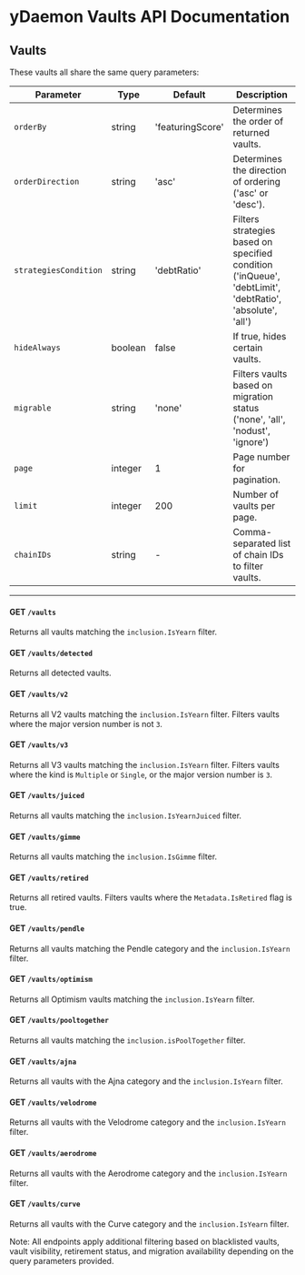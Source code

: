 # yDaemon Vaults API Documentation

## Vaults

These vaults all share the same query parameters:

| Parameter | Type | Default | Description |
|-----------|------|---------|-------------|
| `orderBy` | string | 'featuringScore' | Determines the order of returned vaults. |
| `orderDirection` | string | 'asc' | Determines the direction of ordering ('asc' or 'desc'). |
| `strategiesCondition` | string | 'debtRatio' | Filters strategies based on specified condition ('inQueue', 'debtLimit', 'debtRatio', 'absolute', 'all') |
| `hideAlways` | boolean | false | If true, hides certain vaults. |
| `migrable` | string | 'none' | Filters vaults based on migration status ('none', 'all', 'nodust', 'ignore') |
| `page` | integer | 1 | Page number for pagination. |
| `limit` | integer | 200 | Number of vaults per page. |
| `chainIDs` | string | - | Comma-separated list of chain IDs to filter vaults. |

---

#### **GET** `/vaults`
Returns all vaults matching the `inclusion.IsYearn` filter.  

#### **GET** `/vaults/detected`
Returns all detected vaults.

#### **GET** `/vaults/v2`
Returns all V2 vaults matching the `inclusion.IsYearn` filter.
Filters vaults where the major version number is not `3`.

#### **GET** `/vaults/v3`
Returns all V3 vaults matching the `inclusion.IsYearn` filter.
Filters vaults where the kind is `Multiple` or `Single`, or the major version number is `3`.

#### **GET** `/vaults/juiced`
Returns all vaults matching the `inclusion.IsYearnJuiced` filter.

#### **GET** `/vaults/gimme`
Returns all vaults matching the `inclusion.IsGimme` filter.

#### **GET** `/vaults/retired`
Returns all retired vaults.
Filters vaults where the `Metadata.IsRetired` flag is true.

#### **GET** `/vaults/pendle`
Returns all vaults matching the Pendle category and the `inclusion.IsYearn` filter.

#### **GET** `/vaults/optimism`
Returns all Optimism vaults matching the `inclusion.IsYearn` filter.

#### **GET** `/vaults/pooltogether`
Returns all vaults matching the `inclusion.isPoolTogether` filter.

#### **GET** `/vaults/ajna`
Returns all vaults with the Ajna category and the `inclusion.IsYearn` filter.

#### **GET** `/vaults/velodrome`
Returns all vaults with the Velodrome category and the `inclusion.IsYearn` filter.

#### **GET** `/vaults/aerodrome`
Returns all vaults with the Aerodrome category and the `inclusion.IsYearn` filter.

#### **GET** `/vaults/curve`
Returns all vaults with the Curve category and the `inclusion.IsYearn` filter.

Note: All endpoints apply additional filtering based on blacklisted vaults, vault visibility, retirement status, and migration availability depending on the query parameters provided.
